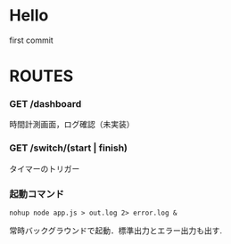 # Hello
first commit

# ROUTES
### GET /dashboard
時間計測画面，ログ確認（未実装）

### GET /switch/(start | finish)
タイマーのトリガー

### 起動コマンド
`nohup node app.js > out.log 2> error.log &`

常時バックグラウンドで起動．標準出力とエラー出力も出す.

